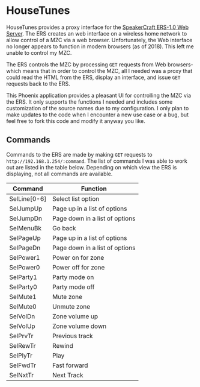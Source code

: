 # HouseTunes

HouseTunes provides a proxy interface for the
[SpeakerCraft ERS-1.0 Web Server](https://www.manualslib.com/manual/263387/Speakercraft-Web-Server-Ers-1-0.html).
The ERS creates an web interface on a wireless home network to allow control of
a MZC via a web browser. Unfortunately, the Web interface no longer appears to
function in modern browsers (as of 2018). This left me unable to control my MZC.

The ERS controls the MZC by processing `GET` requests from Web browsers-which
means that in order to control the MZC, all I needed was a proxy that could
read the HTML from the ERS, display an interface, and issue `GET` requests
back to the ERS.

This Phoenix application provides a pleasant UI for controlling the MZC via the
ERS. It only supports the functions I needed and includes some customization
of the source names due to my configuration. I only plan to make updates to
the code when I encounter a new use case or a bug, but feel free to fork this
code and modify it anyway you like.

## Commands

Commands to the ERS are made by making `GET` requests to
`http://192.168.1.254/:command`. The list of commands I
was able to work out are listed in the table below. Depending on which
view the ERS is displaying, not all commands are available.

| Command      | Function                       |
|--------------|--------------------------------|
| SelLine[0-6] | Select list option             |
| SelJumpUp    | Page up in a list of options   |
| SelJumpDn    | Page down in a list of options |
| SelMenuBk    | Go back                        |
| SelPageUp    | Page up in a list of options   |
| SelPageDn    | Page down in a list of options |
| SelPower1    | Power on for zone              |
| SelPower0    | Power off for zone             |
| SelParty1    | Party mode on                  |
| SelParty0    | Party mode off                 |
| SelMute1     | Mute zone                      |
| SelMute0     | Unmute zone                    |
| SelVolDn     | Zone volume up                 |
| SelVolUp     | Zone volume down               |
| SelPrvTr     | Previous track                 |
| SelRewTr     | Rewind                         |
| SelPlyTr     | Play                           |
| SelFwdTr     | Fast forward                   |
| SelNxtTr     | Next Track                     |
